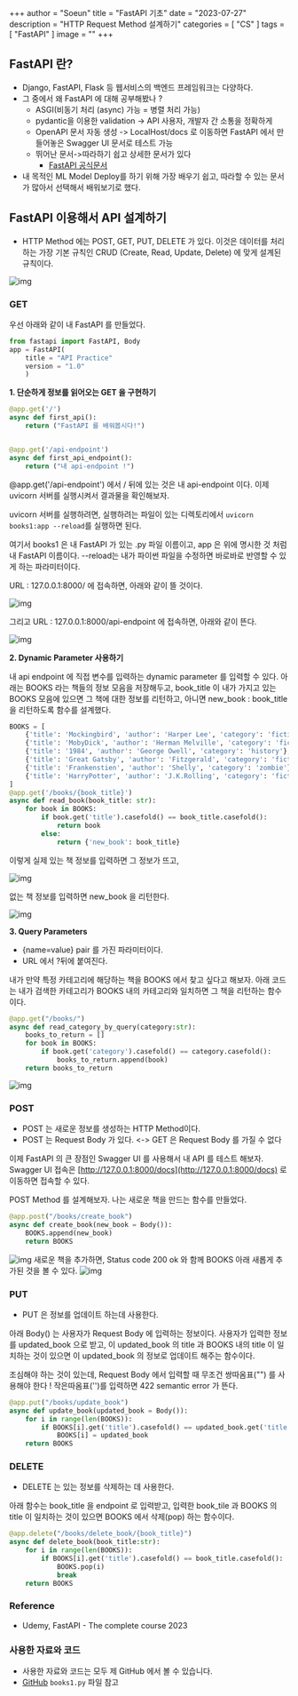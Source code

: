 +++
author = "Soeun"
title = "FastAPI 기초"
date = "2023-07-27"
description = "HTTP Request Method 설계하기"
categories = [
    "CS"
]
tags = [
    "FastAPI"
]
image = ""
+++

## FastAPI 란?

- Django, FastAPI, Flask 등 웹서비스의 백엔드 프레임워크는 다양하다.
- 그 중에서 왜 FastAPI 에 대해 공부해봤나 ?
  - ASGI(비동기 처리 (async) 가능 = 병렬 처리 가능)
  - pydantic을 이용한 validation -> API 사용자, 개발자 간 소통을 정확하게
  - OpenAPI 문서 자동 생성 -> LocalHost/docs 로 이동하면 FastAPI 에서 만들어놓은 Swagger UI 문서로 테스트 가능 
  - 뛰어난 문서->따라하기 쉽고 상세한 문서가 있다 
    - [FastAPI 공식문서](https://github.com/tiangolo/fastapi)
- 내 목적인 ML Model Deploy를 하기 위해 가장 배우기 쉽고, 따라할 수 있는 문서가 많아서 선택해서 배워보기로 했다. 

## FastAPI 이용해서 API 설계하기

- HTTP Method 에는 POST, GET, PUT, DELETE 가 있다. 이것은 데이터를 처리하는 가장 기본 규칙인 CRUD (Create, Read, Update, Delete) 에 맞게 설계된 규칙이다. 

![img](https://github.com/ddoddii/ddoddii.github.io/assets/95014836/0e4b6f86-c7d9-4ec2-9386-b9f6f1402f44)

### GET 

우선 아래와 같이 내 FastAPI 를 만들었다. 
```python 
from fastapi import FastAPI, Body
app = FastAPI(
    title = "API Practice"
    version = "1.0"
    )
```

**1. 단순하게 정보를 읽어오는 GET 을 구현하기**

```python
@app.get('/')
async def first_api():
    return ("FastAPI 를 배워봅시다!")


@app.get('/api-endpoint')
async def first_api_endpoint():
    return ("내 api-endpoint !")
```

@app.get('/api-endpoint') 에서 / 뒤에 있는 것은 내 api-endpoint 이다. 
이제 uvicorn 서버를 실행시켜서 결과물을 확인해보자. 

uvicorn 서버를 실행하려면, 실행하려는 파일이 있는 디렉토리에서 `uvicorn books1:app --reload`를 실행하면 된다. 

여기서 books1 은 내 FastAPI 가 있는 .py 파일 이름이고, app 은 위에 명시한 것 처럼 내 FastAPI 이름이다. 
--reload는 내가 파이썬 파일을 수정하면 바로바로 반영할 수 있게 하는 파라미터이다. 

URL : 127.0.0.1:8000/ 에 접속하면, 아래와 같이 뜰 것이다. 

![img](https://github.com/ddoddii/ddoddii.github.io/assets/95014836/4f670c0f-8631-4c11-85fa-89d3219d0181)

그리고 URL : 127.0.0.1:8000/api-endpoint 에 접속하면, 아래와 같이 뜬다.

![img](https://github.com/ddoddii/ddoddii.github.io/assets/95014836/e406555b-5457-4f64-9631-b01cf1f2b3a0)

**2. Dynamic Parameter 사용하기**

내 api endpoint 에 직접 변수를 입력하는 dynamic parameter 를 입력할 수 있다.
아래는 BOOKS 라는 책들의 정보 모음을 저장해두고, book_title 이 내가 가지고 있는 BOOKS 모음에 있으면 그 책에 대한 정보를 리턴하고, 아니면 new_book : book_title 을 리턴하도록 함수를 설계했다. 

```python
BOOKS = [
    {'title': 'Mockingbird', 'author': 'Harper Lee', 'category': 'fiction'},
    {'title': 'MobyDick', 'author': 'Herman Melville', 'category': 'fiction'},
    {'title': '1984', 'author': 'George Owell', 'category': 'history'},
    {'title': 'Great Gatsby', 'author': 'Fitzgerald', 'category': 'fiction'},
    {'title': 'Frankenstien', 'author': 'Shelly', 'category': 'zombie'},
    {'title': 'HarryPotter', 'author': 'J.K.Rolling', 'category': 'fiction'}
]
@app.get('/books/{book_title}')
async def read_book(book_title: str):
    for book in BOOKS:
        if book.get('title').casefold() == book_title.casefold():
            return book
        else:
            return {'new_book': book_title}
```
이렇게 실제 있는 책 정보를 입력하면 그 정보가 뜨고, 

![img](https://github.com/ddoddii/ddoddii.github.io/assets/95014836/d0f5a3cd-f664-4ef8-a2d2-974a170a5323)

없는 책 정보를 입력하면 new_book 을 리턴한다.

![img](https://github.com/ddoddii/ddoddii.github.io/assets/95014836/0c0899f5-7da4-42fe-aa60-d6de4177b55a)

**3. Query Parameters**

- {name=value} pair 를 가진 파라미터이다. 
- URL 에서 ?뒤에 붙여진다. 

내가 만약 특정 카테고리에 해당하는 책을 BOOKS 에서 찾고 싶다고 해보자. 
아래 코드는 내가 검색한 카테고리가 BOOKS 내의 카테고리와 일치하면 그 책을 리턴하는 함수이다. 
```python
@app.get("/books/")
async def read_category_by_query(category:str):
    books_to_return = []
    for book in BOOKS:
        if book.get('category').casefold() == category.casefold():
            books_to_return.append(book)
    return books_to_return
```
![img](https://github.com/ddoddii/ddoddii.github.io/assets/95014836/0a12c646-6a54-44f0-831d-de3587fb99ed)

### POST
- POST 는 새로운 정보를 생성하는 HTTP Method이다. 
- POST 는 Request Body 가 있다. <-> GET 은 Request Body 를 가질 수 없다 

이제 FastAPI 의 큰 장점인 Swagger UI 를 사용해서 내 API 를 테스트 해보자. Swagger UI 접속은 [http://127.0.0.1:8000/docs](http://127.0.0.1:8000/docs) 로 이동하면 접속할 수 있다. 

POST Method 를 설계해보자. 나는 새로운 책을 만드는 함수를 만들었다. 

```python
@app.post("/books/create_book")
async def create_book(new_book = Body()):
    BOOKS.append(new_book)
    return BOOKS
```
![img](https://github.com/ddoddii/ddoddii.github.io/assets/95014836/6a3f66bd-822f-46b5-8e17-4e3f81ddd63b)
새로운 책을 추가하면, Status code 200 ok 와 함께 BOOKS 아래 새롭게 추가된 것을 볼 수 있다. 
![img](https://github.com/ddoddii/ddoddii.github.io/assets/95014836/6363ca78-84be-40f3-abb1-a3e0740ce729)

### PUT
- PUT 은 정보를 업데이트 하는데 사용한다.
  
아래 Body() 는 사용자가 Request Body 에 입력하는 정보이다. 사용자가 입력한 정보를 updated_book 으로 받고, 이 updated_book 의 title 과 BOOKS 내의 title 이 일치하는 것이 있으면 이 updated_book 의 정보로 업데이트 해주는 함수이다. 

조심해야 하는 것이 있는데, Request Body 에서 입력할 때 무조건 쌍따옴표("") 를 사용해야 한다 ! 작은따옴표('')를 입력하면 422 semantic error 가 뜬다. 

```python
@app.put("/books/update_book")
async def update_book(updated_book = Body()):
    for i in range(len(BOOKS)):
        if BOOKS[i].get('title').casefold() == updated_book.get('title').casefold():
            BOOKS[i] = updated_book
    return BOOKS
```

### DELETE
- DELETE 는 있는 정보를 삭제하는 데 사용한다. 

아래 함수는 book_title 을 endpoint 로 입력받고, 입력한 book_tile 과 BOOKS 의 title 이 일치하는 것이 있으면 BOOKS 에서 삭제(pop) 하는 함수이다. 

```python
@app.delete("/books/delete_book/{book_title}")
async def delete_book(book_title:str):
    for i in range(len(BOOKS)):
        if BOOKS[i].get('title').casefold() == book_title.casefold():
            BOOKS.pop(i)
            break
    return BOOKS
```

### Reference 
- Udemy, FastAPI - The complete course 2023

### 사용한 자료와 코드
- 사용한 자료와 코드는 모두 제 GitHub 에서 볼 수 있습니다.
- [GitHub](https://github.com/ddoddii/skills-for-DS/tree/main/week3) `books1.py` 파일 참고